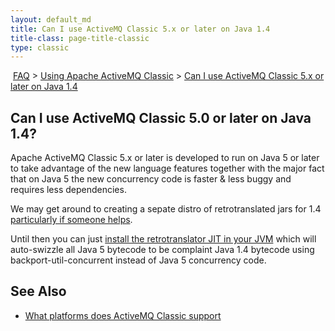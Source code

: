 ```yaml
---
layout: default_md
title: Can I use ActiveMQ Classic 5.x or later on Java 1.4 
title-class: page-title-classic
type: classic
---
```


 [FAQ](faq) > [Using Apache ActiveMQ Classic](using-apache-activemq-classic) > [Can I use ActiveMQ Classic 5.x or later on Java 1.4](can-i-use-activemq-classic-5x-or-later-on-java-14)


Can I use ActiveMQ Classic 5.0 or later on Java 1.4?
--------------------------------------------

Apache ActiveMQ Classic 5.x or later is developed to run on Java 5 or later to take advantage of the new language features together with the major fact that on Java 5 the new concurrency code is faster & less buggy and requires less dependencies.

We may get around to creating a sepate distro of retrotranslated jars for 1.4 [particularly if someone helps](contributing).

Until then you can just [install the retrotranslator JIT in your JVM](http://retrotranslator.sourceforge.net/#jit) which will auto-swizzle all Java 5 bytecode to be complaint Java 1.4 bytecode using backport-util-concurrent instead of Java 5 concurrency code.

See Also
--------

*   [What platforms does ActiveMQ Classic support](what-platforms-does-activemq-classic-support)

